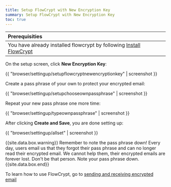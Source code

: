 ```yaml
---
title: Setup FlowCrypt with New Encryption Key
summary: Setup FlowCrypt with New Encryption Key
toc: true
---
```


| Prerequisities
|:---
| You have already installed flowcrypt by following [Install FlowCrypt](install.html)

On the setup screen, click **New Encryption Key**:

{{ "browser/settingup/setupflowcryptnewencryptionkey" | screenshot }}

Create a pass phrase of your own to protect your encrypted email:

{{ "browser/settingup/setupchooseownpassphrase" | screenshot }}

Repeat your new pass phrase one more time:

{{ "browser/settingup/typeownpassphrase" | screenshot }}

After clicking **Create and Save**, you are done setting up:

{{ "browser/settingup/allset" | screenshot }}

{{site.data.box.warning}}
Remember to note the pass phrase down! Every day, users email us that they forgot their pass phrase and can no longer read their encrypted email. We cannot help them, their encrypted emails are forever lost. Don't be that person. Note your pass phrase down.
{{site.data.box.end}}

To learn how to use FlowCrypt, go to [sending and receiving encrypted email](../send-and-receive/index.html)
